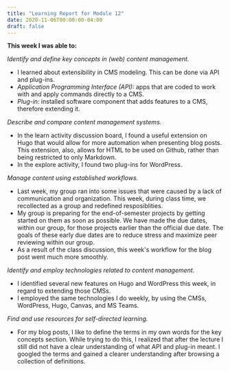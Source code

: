 ```yaml
---
title: "Learning Report for Module 12"
date: 2020-11-06T00:00:00-04:00
draft: false
---
```


**This week I was able to:**

*Identify and define key concepts in (web) content management.*
+ I learned about extensibility in CMS modeling. This can be done via API and plug-ins.
+ *Application Programming Interface (API):* apps that are coded to work with and apply commands directly to a CMS.
+ *Plug-in:* installed software component that adds features to a CMS, therefore extending it.

*Describe and compare content management systems.*
+  In the learn activity discussion board, I found a useful extension on Hugo that would allow for more automation when presenting blog posts. This extension, also, allows for HTML to be used on Github, rather than being restricted to only Markdown.
+ In the explore activity, I found two plug-ins for WordPress.

*Manage content using established workflows.*
+  Last week, my group ran into some issues that were caused by a lack of communication and organization. This week, during class time, we recollected as a group and redefined resposiblities.
+ My group is preparing for the end-of-semester projects by getting started on them as soon as possible. We have made the due dates, within our group, for those projects earlier than the official due date. The goals of these early due dates are to reduce stress and maximize peer reviewing within our group.
+ As a result of the class discussion, this week's workflow for the blog post went much more smoothly.

*Identify and employ technologies related to content management.*
+ I identified several new features on Hugo and WordPress this week, in regard to extending those CMSs.
+ I employed the same technologies I do weekly, by using the CMSs, WordPress, Hugo, Canvas, and MS Teams.

*Find and use resources for self-directed learning.*
+ For my blog posts, I like to define the terms in my own words for the key concepts section. While trying to do this, I realized that after the lecture I still did not have a clear understanding of what API and plug-in meant. I googled the terms and gained a clearer understanding after browsing a collection of definitions.
